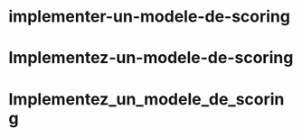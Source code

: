 # implementer-un-modele-de-scoring
# Implementez-un-modele-de-scoring
# Implementez_un_modele_de_scoring
